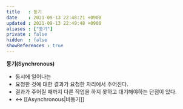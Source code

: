 ```yaml
---
title   : 동기 
date    : 2021-09-13 22:48:21 +0900
updated : 2021-09-13 22:49:48 +0900
aliases : ["동기"]
private : false
hidden  : false
showReferences : true
---
```

**동기(Synchronous)**
- 동시에 일어나는  
- 요청한 것에 대한 결과가 요청한 자리에서 주어진다.
- 결과가 주어질 때까지 다른 작업을 하지 못하고 대기해야하는 단점이 있다.
- ↔ [[Asynchronous|비동기]]

